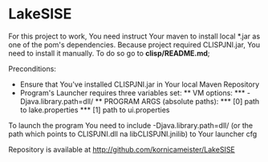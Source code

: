 LakeSISE
========

For this project to work, You need instruct Your maven to install local *.jar as one of the pom's dependencies.
Because project required CLISPJNI.jar, You need to install it manually. To do so go to **clisp/README.md**;

Preconditions:
* Ensure that You've installed CLISPJNI.jar in Your local Maven Repository
* Program's Launcher requires three variables set:
** VM options:
*** -Djava.library.path=dll/
** PROGRAM ARGS (absolute paths):
*** [0] path to lake.properties
*** [1] path to ui.properties

To launch the program
You need to include -Djava.library.path=dll/ (or the path which points to CLISPJNI.dll na libCLISPJNI.jnilib)
to Your launcher cfg

Repository is available at http://github.com/kornicameister/LakeSISE
